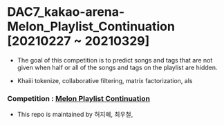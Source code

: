 # DAC7_kakao-arena-Melon_Playlist_Continuation [20210227 ~ 20210329]

- The goal of this competition is to predict songs and tags that are not given when half or all of the songs and tags on the playlist are hidden.

- Khaiii tokenize, collaborative filtering, matrix factorization, als

### Competition : [Melon Playlist Continuation](https://arena.kakao.com/c/8)
- This repo is maintained by 허지혜, 최우철, 
